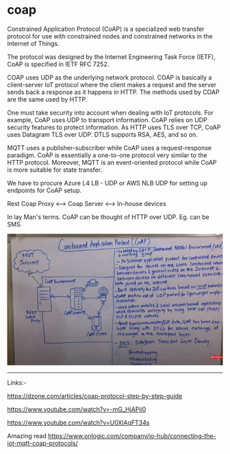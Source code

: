 # coap

Constrained Application Protocol (CoAP) is a specialized web transfer protocol for use with constrained nodes and constrained networks in the Internet of Things. 

The protocol was designed by the Internet Engineering Task Force (IETF), CoAP is specified in IETF RFC 7252.


COAP uses UDP as the underlying network protocol. COAP is basically a client-server IoT protocol where the client makes a request and the server sends back a response as it happens in HTTP. The methods used by COAP are the same used by HTTP.


One must take security into account when dealing with IoT protocols. For example, CoAP uses UDP to transport information. CoAP relies on UDP security features to protect information. As HTTP uses TLS over TCP, CoAP uses Datagram TLS over UDP. DTLS supports RSA, AES, and so on.


MQTT uses a publisher-subscriber while CoAP uses a request-response paradigm.
CoAP is essentially a one-to-one protocol very similar to the HTTP protocol. Moreover, MQTT is an event-oriented protocol while CoAP is more suitable for state transfer.


We have to procure Azure L4 LB - UDP  or AWS NLB UDP  for setting up endpoints for CoAP setup.

Rest Coap Proxy <--> Coap Server <--> In-house devices 

In lay Man's terms. CoAP can be thought of HTTP over UDP.
Eg. can be SMS.

![CoAP.JPG](CoAP.JPG)


--------------------

Links:-

https://dzone.com/articles/coap-protocol-step-by-step-guide

https://www.youtube.com/watch?v=-mG_HjAPji0

https://www.youtube.com/watch?v=U0XlAqFT34s



Amazing read 
https://www.onlogic.com/company/io-hub/connecting-the-iot-mqtt-coap-protocols/
